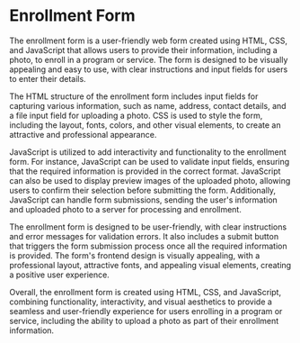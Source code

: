 # Enrollment Form
The enrollment form is a user-friendly web form created using HTML, CSS, and JavaScript that allows users to provide their information, including a photo, to enroll in a program or service. The form is designed to be visually appealing and easy to use, with clear instructions and input fields for users to enter their details.

The HTML structure of the enrollment form includes input fields for capturing various information, such as name, address, contact details, and a file input field for uploading a photo. CSS is used to style the form, including the layout, fonts, colors, and other visual elements, to create an attractive and professional appearance.

JavaScript is utilized to add interactivity and functionality to the enrollment form. For instance, JavaScript can be used to validate input fields, ensuring that the required information is provided in the correct format. JavaScript can also be used to display preview images of the uploaded photo, allowing users to confirm their selection before submitting the form. Additionally, JavaScript can handle form submissions, sending the user's information and uploaded photo to a server for processing and enrollment.

The enrollment form is designed to be user-friendly, with clear instructions and error messages for validation errors. It also includes a submit button that triggers the form submission process once all the required information is provided. The form's frontend design is visually appealing, with a professional layout, attractive fonts, and appealing visual elements, creating a positive user experience.

Overall, the enrollment form is created using HTML, CSS, and JavaScript, combining functionality, interactivity, and visual aesthetics to provide a seamless and user-friendly experience for users enrolling in a program or service, including the ability to upload a photo as part of their enrollment information.
